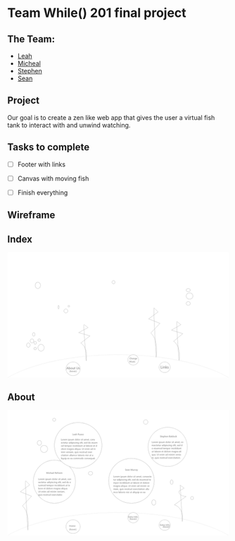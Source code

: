 # Team While() 201 final project

## The Team:

- [Leah](https://github.com/leahgrace555)
- [Micheal](https://github.com/MRefvem)
- [Stephen](https://github.com/SBALDOCK)
- [Sean](https://github.com/seanjmurray)



## Project

Our goal is to create a zen like web app that gives the user a virtual fish tank to interact with and unwind watching. 

## Tasks to complete

- [ ] Footer with links
- [ ] Canvas with moving fish

- [ ] Finish everything


## Wireframe
## Index
![img](img/index.png)
## About
![img](img/about.png)
